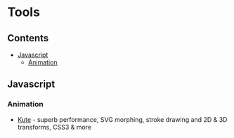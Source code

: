 # Tools

## Contents
* [Javascript](#js)
  * [Animation](#js-anim)


## Javascript

<h3 id="js-anim">Animation</h3>

* [Kute](https://thednp.github.io/kute.js/) - superb performance, SVG morphing, stroke drawing and 2D & 3D transforms, CSS3 & more
